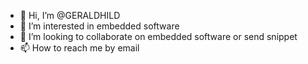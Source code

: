- 👋 Hi, I’m @GERALDHILD
- 👀 I’m interested in embedded software
- 💞️ I’m looking to collaborate on embedded software or send snippet
- 📫 How to reach me by email

<!---
GERALDHILD/GERALDHILD is a ✨ special ✨ repository because its `README.md` (this file) appears on your GitHub profile.
You can click the Preview link to take a look at your changes.
--->
